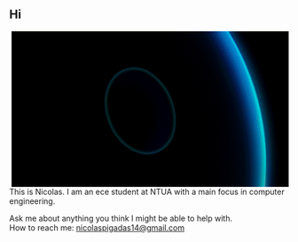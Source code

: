 ## Hi  
<p><img align="right" alt="gif" src="https://github.com/NIcolasp14/NIcolasp14/blob/main/giphy.gif" /></p> 
This is Nicolas. I am an ece student at NTUA with a main focus in computer engineering.  




Ask me about anything you think I might be able to help with.  
How to reach me: [nicolaspigadas14@gmail.com](mailto:nicolaspigadas14@gmail.com)

<!--
**NIcolasp14/NIcolasp14** is a ✨ _special_ ✨ repository because its `README.md` (this file) appears on your GitHub profile.

Here are some ideas to get you started:

- 🔭 I’m currently working on ...
- 🌱 I’m currently learning ...
- 👯 I’m looking to collaborate on ...
- 🤔 I’m looking for help with ...
- 💬 Ask me about ...
- 📫 How to reach me: ...
- 😄 Pronouns: ...
- ⚡ Fun fact: ...
-->
